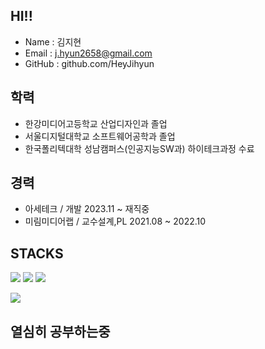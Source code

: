 ## HI!!

- Name : 김지현
- Email : j.hyun2658@gmail.com
- GitHub : github.com/HeyJihyun

## 학력
- 한강미디어고등학교 산업디자인과 졸업
- 서울디지털대학교 소프트웨어공학과 졸업
- 한국폴리텍대학 성남캠퍼스(인공지능SW과) 하이테크과정 수료

## 경력
- 아세테크     / 개발       2023.11 ~ 재직중
- 미림미디어랩 / 교수설계,PL 2021.08 ~ 2022.10
  

## STACKS
<img src="https://img.shields.io/badge/github-181717?style=for-the-badge&logo=github&logoColor=white"> 
<img src="https://img.shields.io/badge/git-F05032?style=for-the-badge&logo=git&logoColor=white"> 
<img src="https://img.shields.io/badge/JAVA-007396?style=for-the-badge&logo=java&logoColor=white">

![](https://github-profile-summary-cards.vercel.app/api/cards/profile-details?username=HeyJihyun&theme=nord_dark)

## 열심히 공부하는중
